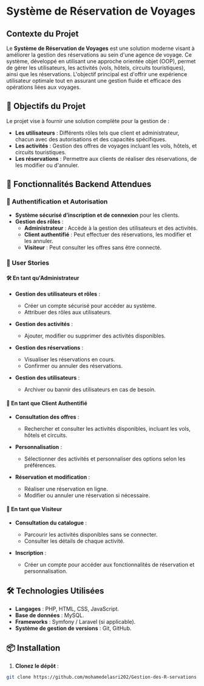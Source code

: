 # Système de Réservation de Voyages

## Contexte du Projet

Le **Système de Réservation de Voyages** est une solution moderne visant à améliorer la gestion des réservations au sein d'une agence de voyage. Ce système, développé en utilisant une approche orientée objet (OOP), permet de gérer les utilisateurs, les activités (vols, hôtels, circuits touristiques), ainsi que les réservations. L'objectif principal est d'offrir une expérience utilisateur optimale tout en assurant une gestion fluide et efficace des opérations liées aux voyages.

## 🎯 Objectifs du Projet

Le projet vise à fournir une solution complète pour la gestion de :

- **Les utilisateurs** : Différents rôles tels que client et administrateur, chacun avec des autorisations et des capacités spécifiques.
- **Les activités** : Gestion des offres de voyages incluant les vols, hôtels, et circuits touristiques.
- **Les réservations** : Permettre aux clients de réaliser des réservations, de les modifier ou d'annuler.

## 🚀 Fonctionnalités Backend Attendues

### 🔐 Authentification et Autorisation

- **Système sécurisé d’inscription et de connexion** pour les clients.
- **Gestion des rôles** :
  - **Administrateur** : Accède à la gestion des utilisateurs et des activités.
  - **Client authentifié** : Peut effectuer des réservations, les modifier et les annuler.
  - **Visiteur** : Peut consulter les offres sans être connecté.

### 👤 User Stories

#### 🛠️ En tant qu'Administrateur

- **Gestion des utilisateurs et rôles** :
  - Créer un compte sécurisé pour accéder au système.
  - Attribuer des rôles aux utilisateurs.
  
- **Gestion des activités** :
  - Ajouter, modifier ou supprimer des activités disponibles.
  
- **Gestion des réservations** :
  - Visualiser les réservations en cours.
  - Confirmer ou annuler des réservations.

- **Gestion des utilisateurs** :
  - Archiver ou bannir des utilisateurs en cas de besoin.

#### 👥 En tant que Client Authentifié

- **Consultation des offres** :
  - Rechercher et consulter les activités disponibles, incluant les vols, hôtels et circuits.
  
- **Personnalisation** :
  - Sélectionner des activités et personnaliser des options selon les préférences.

- **Réservation et modification** :
  - Réaliser une réservation en ligne.
  - Modifier ou annuler une réservation si nécessaire.

#### 👀 En tant que Visiteur

- **Consultation du catalogue** :
  - Parcourir les activités disponibles sans se connecter.
  - Consulter les détails de chaque activité.

- **Inscription** :
  - Créer un compte pour accéder aux fonctionnalités de réservation et personnalisation.

## 🛠️ Technologies Utilisées

- **Langages** : PHP, HTML, CSS, JavaScript.
- **Base de données** : MySQL.
- **Frameworks** : Symfony / Laravel (si applicable).
- **Système de gestion de versions** : Git, GitHub.

## 📦 Installation

1. **Clonez le dépôt** :

```bash
git clone https://github.com/mohamedelasri202/Gestion-des-R-servations.git
